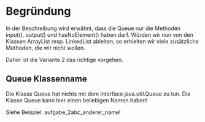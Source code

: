 
# Begründung

In der Beschreibung wird erwähnt, dass die Queue nur die
Methoden input(), output() und hasNoElement() haben darf.
Würden wir nun von den Klassen ArrayList resp. LinkedList
ableiten, so erhielten wir viele zusätzliche Methoden, die
wir nicht wollen.

Daher ist die Variante 2 das richtige vorgehen.

## Queue Klassenname

Die Klasse Queue hat nichts mit dem Interface java.util.Queue
zu tun. Die Klasse Queue kann hier einen beliebigen Namen
haben!

Siehe Beispiel: aufgabe_2abc_anderer_name!
